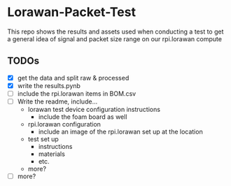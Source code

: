 # Lorawan-Packet-Test

This repo shows the results and assets used when conducting a test to get a general idea
of signal and packet size range on our rpi.lorawan compute


## TODOs

- [X] get the data and split raw & processed
- [X] write the results.pynb
- [ ] include the rpi.lorawan items in BOM.csv
- [ ] Write the readme, include...
    - lorawan test device configuration instructions
        - include the foam board as well
    - rpi.lorawan configuration
        - include an image of the rpi.lorawan set up at the location
     - test set up
        - instructions
        - materials
        - etc.
    - more?
- [ ] more?

<!-- ## Table of Contents
1. [Features](#features)
1. [Device Manual](#device-manual)
1. [Hardware Needed](#hardware-needed)
1. [Assembling The Device](#assembling-the-device)
1. [Installing Software](#installing-software)
1. [Connect MKR WAN 1310 to Computer](#connect-mkr-wan-1310-to-computer)
<!-- 1. [Running The Software](#running-the-software)
1. [Testing Device Using Chirpstack](#testing-device-using-chirpstack)
1. [Future Work](#future-work)

>TODO: Add section about getting the deveui of the mkrwan. Use a setup.ino file that prints deveui?

## Features

- Sends a join request to lorawan network then a packet. If both are succesful shows a pass in the display.
- Shows a fail in the display if join request or packet sending are not succesful.
- Shows a loading animation in the display while the test is being performed.
- You can use the device to test multiple gateways by ensuring that the Lorawan Network servers (Chirpstack) are configured with the same [App key](./main/arduino_secrets.h) and `deveui` as the device.
- Compatible with our [lorawan testing script](https://github.com/waggle-sensor/surya-tools/tree/main?tab=readme-ov-file#lorawan-test-script-overview).

## Device Manual
📘 **LoRaWAN Packet Sender – User Manual**

### 🛠️ Device Overview

This device is designed to test connectivity to a LoRaWAN network and continuously send packets at regular intervals. It features:
- **LoRaWAN communication via OTAA**
- **Visual feedback** using an OLED screen or built-in LED
- **Automatic fallback** to LED indicators when OLED is not detected
- **15-second packet interval**

---

### 📦 What’s Included
- LoRaWAN device with MKRWAN module
- 128x32 I2C OLED display (optional)
- Built-in LED (for fallback feedback)

---

### ⚙️ Hardware Requirements
- LoRa-enabled microcontroller (e.g., Arduino MKR WAN 1300)
- 128x32 OLED Display (I2C, address: `0x3C`) – optional
- LoRaWAN Gateway (registered with Chirpstack)
- Device keys (App EUI, App Key)

---

### 🔌 Wiring & Setup

| Component     | Arduino Pin     |
|---------------|------------------|
| OLED SCL      | SCL (shared with I2C) |
| OLED SDA      | SDA (shared with I2C) |
| OLED VCC      | 3.3V             |
| OLED GND      | GND              |

> Ensure the device is registered in Chirpstack with the **DevEUI**:  
`a8610a34342f7319`

---

### 🔐 Configuration

Before uploading the sketch, set your secrets in `arduino_secrets.h`:

```cpp
#define SECRET_APP_EUI "0000000000000"
#define SECRET_APP_KEY "f8ca2af634a5da3800c34538a734445c"
```

These should match the credentials assigned to your device in the Chirpstack application.

---

### 🚀 How It Works

1. **Startup Delay**: On boot, the device waits ~5 seconds to allow USB firmware upload if needed.

2. **Display Detection**:
   - If the OLED is connected and detected over I²C, it is used for visual output.
   - If not detected, the built-in **LED is used** for all status feedback.

3. **LoRaWAN Join**:
   - Uses **OTAA (Over-The-Air Activation)** to join the network.
   - Retries up to 60 seconds with exponential backoff.
   - Feedback:
     - ✅ **"Join Pass"** – successfully joined
     - ❌ **"Join Fail"** – failed to join after max wait time

4. **Packet Sending**:
   - A fixed data packet is sent every **15 seconds**
   - Payload: `[1, 0, 1]` → corresponds to Cayenne LPP format (digital input)
   - Feedback:
     - ✅ **"Packet Sent"**
     - ❌ **"Packet Fail"**

---

### 💡 Visual Feedback

| Event         | OLED Display                  | LED Behavior              |
|---------------|-------------------------------|---------------------------|
| Startup       | "Starting Test..." + scroll   | LED on for 2s             |
| Join Success  | Checkmark + "Join Pass"       | 5 fast blinks             |
| Join Fail     | X mark + "Join Fail"          | 5 slow blinks             |
| Packet Sent   | Checkmark + "Packet Sent"     | 5 fast blinks             |
| Packet Fail   | X mark + "Packet Fail"        | 5 slow blinks             |
| Wait Period   | Snake animation               | Slow blinking LED         |

---

### 🔁 How to Restart the Device

To restart the test cycle:
- Simply **reset (RST button on board) or power-cycle** the device.
- It will reattempt to join and continue sending packets automatically.

---

### ❗ Troubleshooting

| Problem                   | Solution |
|----------------------------|----------|
| **No display output**       | Ensure OLED is wired to correct I²C pins and powered. Device will fallback to LED if not detected. |
| **LED doesn’t blink**       | Ensure firmware is uploaded and the board is powered. |
| **Packets not received**    | Check LoRa gateway status and verify App EUI/App Key match those in Chirpstack. |
| **Device never joins**      | Check network coverage, App Key, and device registration in Chirpstack. |

---

### 🔄 OTA Behavior Summary

- **Join Request Timeout**: 60 seconds
- **Retry Delay**: Starts at 8 seconds and doubles
- **Join Result**: If join fails after max time, the device halts

---

### 📤 Data Format

The packet sent is in **Cayenne LPP** format:
```
[ 1, 0, 1 ]
```

- Channel: `1`
- Type: `0` (Digital Input)
- Value: `1`

---

### 📅 Version Notes

- **Packet Interval**: 15 seconds
- **OLED fallback**: Automatically uses LED if screen not detected
- **Join Retry**: Exponential backoff up to 1 minute

## Hardware Needed

- Micro USB Wire (other end must be able to connect to your computer)
- [Arduino MKR WAN 1310](https://store-usa.arduino.cc/products/arduino-mkr-wan-1310?selectedStore=us)
- [Male/Male Jumper Wires](https://www.amazon.com/Solderless-Multicolored-Electronic-Breadboard-Protoboard/dp/B09FP517VM)
- [Breadboard](https://www.adafruit.com/product/65)
- [OLED Display](https://www.amazon.com/UCTRONICS-SSD1306-Self-Luminous-Display-Raspberry/dp/B072Q2X2LL)

## Assembling The Device

<img src='./images/wiring.jpg' alt='wiring' height='200'>

<img src='./images/setup.jpg' alt='wiring' height='200'>

>TODO: include instructions on how to build it

## Installing Software

1. To connect to the `MKR WAN 1310` board, you will need to install the [Arduino IDE](https://support.arduino.cc/hc/en-us/articles/360019833020-Download-and-install-Arduino-IDE)
1. Once you installed the IDE, you need to further install the board's software support by following the [SAMD21 core for MKR boards Documentation](https://docs.arduino.cc/software/ide-v1/tutorials/getting-started/cores/arduino-samd)

   <img src='./images/software_download.jpeg' alt='software download' height='200'>
1. You will also need the library for mkrwan. Under Library Manager, look up "mkrwan" and install `MKRWAN by Arduino`.

   <img src='./images/mkrwan_lib_download.jpeg' alt='mkrwan library download' height='400'>
    
    >NOTE: At the time of configuring the board `MKRWAN_v2` was not used because of bug issues related to the library.

1. Two Arduino libraries must be installed to start using the display. The SSD1306 driver library is used to initialize the display and provide low level display functions. The GFX library provides graphics functions for displaying text, drawing lines and circles, etc. Both these libraries are available from Adafruit.

    > NOTE: if these two libraries are not found in the library manager, you can also follow this [tutorial](https://startingelectronics.org/tutorials/arduino/modules/OLED-128x64-I2C-display/) 

1. Install the SSD1306 Driver Library. Under Library Manager, look up "Adafruit SSD1306" and install `Adafruit SSD1306 by Adafruit`.

   <img src='./images/SSD1306_lib_download.png' alt='SSD1306 library download' height='400'>

1. Install the GFX Library. Under Library Manager, look up "adafruit gfx library" and install `Adafruit GFX Library by Adafruit`.

   <img src='./images/gfx_lib_download.png' alt='GFX library download' height='400'>

1. An additional library must be installed to get "i2c header", look up "Adafruit BusIO library" and install `Adafruit BusIO by Adafruit`.

   <img src='./images/busio_lib_download.png' alt='BusIO library download' height='400'>

## Connect MKR WAN 1310 to Computer

1. Connect the board to your computer with the Micro USB wire
   - You should see a green light glow on the board

1. Go to Tools in Arduino IDE and select `Board` then select `Arduino SAMD Boards (32-bits ARM Cortex-M0+)` for the type of board. Finally select `Arduino MKR WAN 1310` for the board as shown: 

    <img src='./images/tools_board.jpeg' alt='Tools/Board' height='300'>

1. Then select the correct serial port for the arduino as shown:

    <img src='./images/tools_port.jpeg' alt='Tools/Board' height='200'>

    >NOTE: If Arduino MKR WAN 1310 is not showing up, pressing the "RST" (reset) button twice in quick succession will put the board in bootloader mode. Instead of running a sketch the Arduino will wait until a sketch is uploaded helping the board to show up in your Arduino IDE. 

## Getting your DevEUI

1. Retrieve your MKR WAN 1310's DevEUI by using `setup.ino` in your `Arduino IDE`. The serial monitor will display your DevEUI. When you run `setup.ino` you should see a orange light glow on the board

    <img src='./images/DevEUI.jpeg' alt='DevEUI' height='50'>

## Adding your Device to a Network Server

1. Using the LoRaWAN Network Server’s portal or API, add your device with the option to use `OTAA` set to yes.

1. Once you've added your device, generate an application key.

1. Provide the application key to `arduino_secrets.h`

1. For your Network Server to decript the uplink packets, use its portal or API to provide the codec: `codec.js`.

## Testing Device Using Chirpstack

[Chirpstack](https://www.chirpstack.io/) was used as our Network Server and a `RAK Discover Kit 2` was used as our Gateway.

1. Retrieve your MKR WAN 1310's DevEUI by using `setup.ino` in your `Arduino IDE`.

    <img src='./images/DevEUI.jpeg' alt='DevEUI' height='50'>

1. Using Chirpstack's UI, add your device using `OTAA` following [Chirpstack's Documentation](https://www.chirpstack.io/docs/guides/connect-device.html)

1. Once you've added your device, generate an application key or create one via the 'OTAA Keys' tab.

    <img src='./images/app_key.png' alt='App key' height='400'>

1. Provide the application key to `arduino_secrets.h`

    >NOTE: Chripstack does not use `APP EUI` when connecting devices via `OTAA` so this can be left as is.

1. Run `main.ino` in your `Arduino IDE`, if the device connects successfully the LED screen will display a checkmark (follow device manual on what blinks and symbols on LED screen mean)

1. Finally for chirpstack to decript the uplink packets, provide the `codec.js` via the Device Profile's Codec tab.

    <img src='./images/codec_tab.png' alt='Codec Tab' height='500'>

Viewing the uplink packets by clicking `up` in the device's events tab will now display the measurements and its values.

<img src='./images/decoded_packets.png' alt='Decoded Packets' height='700'> 
